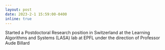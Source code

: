 ```yaml
---
layout: post
date: 2023-2-1 15:59:00-0400
inline: true
---
```


Started a Postdoctoral Research position in Switzerland at the Learning Algorithms and Systems (LASA) lab at EPFL under the direction of Professor Aude Billard
